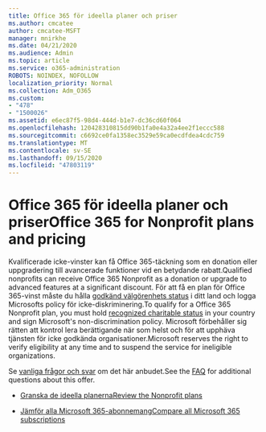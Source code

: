 ```yaml
---
title: Office 365 för ideella planer och priser
ms.author: cmcatee
author: cmcatee-MSFT
manager: mnirkhe
ms.date: 04/21/2020
ms.audience: Admin
ms.topic: article
ms.service: o365-administration
ROBOTS: NOINDEX, NOFOLLOW
localization_priority: Normal
ms.collection: Adm_O365
ms.custom:
- "478"
- "1500026"
ms.assetid: e6ec87f5-98d4-444d-b1e7-dc36cd60f064
ms.openlocfilehash: 120428310815dd90b1fa0e4a32a4ee2f1eccc588
ms.sourcegitcommit: c6692ce0fa1358ec3529e59ca0ecdfdea4cdc759
ms.translationtype: MT
ms.contentlocale: sv-SE
ms.lasthandoff: 09/15/2020
ms.locfileid: "47803119"
---
```

# <a name="office-365-for-nonprofit-plans-and-pricing"></a><span data-ttu-id="a710d-102">Office 365 för ideella planer och priser</span><span class="sxs-lookup"><span data-stu-id="a710d-102">Office 365 for Nonprofit plans and pricing</span></span>

<span data-ttu-id="a710d-103">Kvalificerade icke-vinster kan få Office 365-täckning som en donation eller uppgradering till avancerade funktioner vid en betydande rabatt.</span><span class="sxs-lookup"><span data-stu-id="a710d-103">Qualified nonprofits can receive Office 365 Nonprofit as a donation or upgrade to advanced features at a significant discount.</span></span> <span data-ttu-id="a710d-104">För att få en plan för Office 365-vinst måste du hålla [godkänd välgörenhets status](https://go.microsoft.com/fwlink/p/?LinkID=330253) i ditt land och logga Microsofts policy för icke-diskriminering.</span><span class="sxs-lookup"><span data-stu-id="a710d-104">To qualify for a Office 365 Nonprofit plan, you must hold [recognized charitable status](https://go.microsoft.com/fwlink/p/?LinkID=330253) in your country and sign Microsoft's non-discrimination policy.</span></span> <span data-ttu-id="a710d-105">Microsoft förbehåller sig rätten att kontrol lera berättigande när som helst och för att upphäva tjänsten för icke godkända organisationer.</span><span class="sxs-lookup"><span data-stu-id="a710d-105">Microsoft reserves the right to verify eligibility at any time and to suspend the service for ineligible organizations.</span></span>
  
<span data-ttu-id="a710d-106">Se [vanliga frågor och svar](https://products.office.com/nonprofit/office-365-nonprofit) om det här anbudet.</span><span class="sxs-lookup"><span data-stu-id="a710d-106">See the [FAQ](https://products.office.com/nonprofit/office-365-nonprofit) for additional questions about this offer.</span></span>
  
- [<span data-ttu-id="a710d-107">Granska de ideella planerna</span><span class="sxs-lookup"><span data-stu-id="a710d-107">Review the Nonprofit plans</span></span>](https://products.office.com/nonprofit/office-365-nonprofit-plans-and-pricing?tab=1)

- [<span data-ttu-id="a710d-108">Jämför alla Microsoft 365-abonnemang</span><span class="sxs-lookup"><span data-stu-id="a710d-108">Compare all Microsoft 365 subscriptions</span></span>](https://products.office.com/business/compare-more-office-365-for-business-plans)
